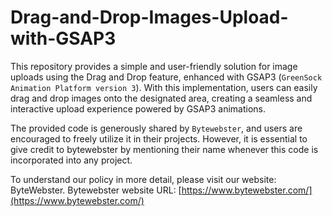 # Drag-and-Drop-Images-Upload-with-GSAP3
This repository provides a simple and user-friendly solution for image uploads using the Drag and Drop feature, enhanced with GSAP3 (```GreenSock Animation Platform version 3```). With this implementation, users can easily drag and drop images onto the designated area, creating a seamless and interactive upload experience powered by GSAP3 animations.

The provided code is generously shared by ```Bytewebster```, and users are encouraged to freely utilize it in their projects. However, it is essential to give credit to bytewebster by mentioning their name whenever this code is incorporated into any project.

To understand our policy in more detail, please visit our website: ByteWebster.
Bytewebster website URL: [https://www.bytewebster.com/](https://www.bytewebster.com/)
